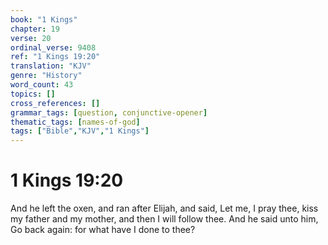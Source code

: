 ```yaml
---
book: "1 Kings"
chapter: 19
verse: 20
ordinal_verse: 9408
ref: "1 Kings 19:20"
translation: "KJV"
genre: "History"
word_count: 43
topics: []
cross_references: []
grammar_tags: [question, conjunctive-opener]
thematic_tags: [names-of-god]
tags: ["Bible","KJV","1 Kings"]
---
```


# 1 Kings 19:20

And he left the oxen, and ran after Elijah, and said, Let me, I pray thee, kiss my father and my mother, and then I will follow thee. And he said unto him, Go back again: for what have I done to thee?
